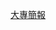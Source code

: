 [大專簡報]([https://docs.google.com/presentation/d/1mRuoY9Qb8FypmRcWad2as9NMKBNRBrbC/edit?usp=sharing&ouid=109046677102629511506&rtpof=true&sd=true](https://docs.google.com/presentation/d/1QgRRcD4cegAczbxCTOXn3K-qPXbaPyqg/edit?usp=drive_link&ouid=108782773962473083526&rtpof=true&sd=true) )

